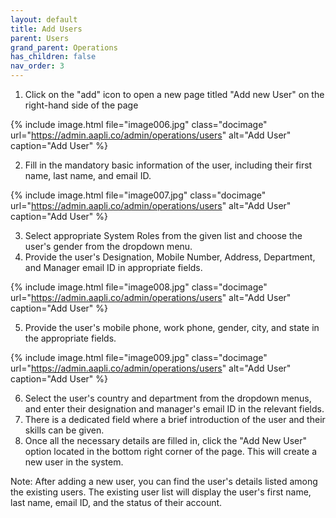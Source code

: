 ```yaml
---
layout: default
title: Add Users 
parent: Users
grand_parent: Operations
has_children: false
nav_order: 3
---
```

1.	Click on the "add" icon to open a new page titled "Add new User" on the right-hand side of the page

{% include image.html file="image006.jpg" class="docimage" url="https://admin.aapli.co/admin/operations/users" alt="Add User" caption="Add User" %}

2.	Fill in the mandatory basic information of the user, including their first name, last name, and email ID.

{% include image.html file="image007.jpg" class="docimage" url="https://admin.aapli.co/admin/operations/users" alt="Add User" caption="Add User" %}

3.	Select appropriate System Roles from the given list and choose the user's gender from the dropdown menu.
4.  Provide the user's Designation, Mobile Number, Address, Department, and Manager email ID in appropriate fields.

{% include image.html file="image008.jpg" class="docimage" url="https://admin.aapli.co/admin/operations/users" alt="Add User" caption="Add User" %}

5.	Provide the user's mobile phone, work phone, gender, city, and state in the appropriate fields.

{% include image.html file="image009.jpg" class="docimage" url="https://admin.aapli.co/admin/operations/users" alt="Add User" caption="Add User" %}

6.	Select the user's country and department from the dropdown menus, and enter their designation and manager's email ID in the relevant fields.
7.	There is a dedicated field where a brief introduction of the user and their skills can be given.
8.	Once all the necessary details are filled in, click the "Add New User" option located in the bottom right corner of the page. This will create a new user in the system.

Note: After adding a new user, you can find the user's details listed among the existing users. The existing user list will display the user's first name, last name, email ID, and the status of their account.

